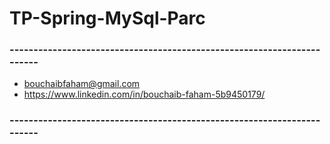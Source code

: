 # TP-Spring-MySql-Parc
### -----------------------------------------------------------------------
* bouchaibfaham@gmail.com
* https://www.linkedin.com/in/bouchaib-faham-5b9450179/
### -----------------------------------------------------------------------
